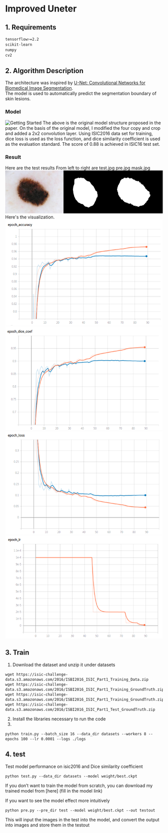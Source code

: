 # Improved Uneter
## 1. Requirements   
```bash
tensorflow>=2.2
scikit-learn
numpy
cv2
``` 

## 2. Algorithm Description   
The architecture was inspired by [U-Net: Convolutional Networks for Biomedical Image Segmentation](http://lmb.informatik.uni-freiburg.de/people/ronneber/u-net/).  
The model is used to automatically predict the segmentation boundary of skin lesions.
### Model
 ![Getting Started](ru-net-architecture.png)
 The above is the original model structure proposed in the paper. On the basis of the original model, I modified the four copy and crop and added a 2x2 convolution layer. Using ISIC2016 data set for training, dice loss is used as the loss function, and dice similarity coefficient is used as the evaluation standard. The score of 0.88 is achieved in ISIC16 test set.

### Result
Here are the test results
From left to right are test.jpg pre.jpg mask.jpg
 ![Getting Started](result.png)
Here's the visualization.
![Getting Started](acc.png)
![Getting Started](dice.png)
![Getting Started](loss.png)
![Getting Started](lr.png)
 



## 3. Train
1. Download the dataset and unzip it under datasets
```
wget https://isic-challenge-data.s3.amazonaws.com/2016/ISBI2016_ISIC_Part1_Training_Data.zip
wget https://isic-challenge-data.s3.amazonaws.com/2016/ISBI2016_ISIC_Part1_Training_GroundTruth.zip
wget https://isic-challenge-data.s3.amazonaws.com/2016/ISBI2016_ISIC_Part1_Training_GroundTruth.zip
wget https://isic-challenge-data.s3.amazonaws.com/2016/ISBI2016_ISIC_Part1_Test_GroundTruth.zip
```
2. Install the libraries necessary to run the code
3. 
```
python train.py --batch_size 16 --data_dir datasets --workers 8 --epochs 100 --lr 0.0001 --logs ./logs 
```
## 4. test
Test model performance on isic2016 and Dice similarity coefficient
```
python test.py --data_dir datasets --model weight/best.ckpt
```
If you don’t want to train the model from scratch, you can download my trained model from [here] (fill in the model link)

If you want to see the model effect more intuitively
```
python pre.py --pre_dir test --model weight/best.ckpt --out testout
```
This will input the images in the test into the model, and convert the output into images and store them in the testout
